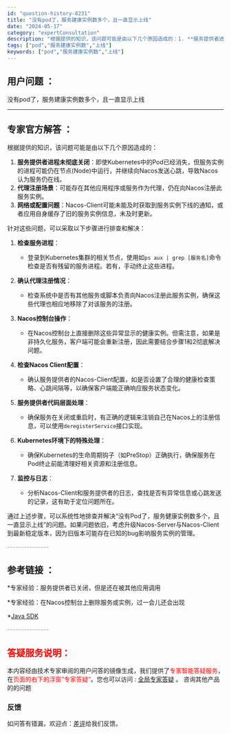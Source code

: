 ```yaml
---
id: "question-history-8231"
title: "没有pod了，服务建康实例数多个，且一直显示上线"
date: "2024-05-17"
category: "expertConsultation"
description: "根据提供的知识，该问题可能是由以下几个原因造成的：1. **服务提供者进程未彻底关闭**：即使Kubernetes中的Pod已经消失，但服务实例的进程可能仍在节点(Node)中运行，并继续向Nacos发送心跳，导致Nacos认为服务仍在线。2. **代理注册场景**：可能存在其他应用程序或服务作为代"
tags: ["pod","服务建康实例数","上线"]
keywords: ["pod","服务建康实例数","上线"]
---
```


## 用户问题 ： 
 没有pod了，服务建康实例数多个，且一直显示上线  

---------------
## 专家官方解答 ：

根据提供的知识，该问题可能是由以下几个原因造成的：

1. **服务提供者进程未彻底关闭**：即使Kubernetes中的Pod已经消失，但服务实例的进程可能仍在节点(Node)中运行，并继续向Nacos发送心跳，导致Nacos认为服务仍在线。
2. **代理注册场景**：可能存在其他应用程序或服务作为代理，仍在向Nacos注册此服务实例。
3. **网络或配置问题**：Nacos-Client可能未能及时获取到服务实例下线的通知，或者应用自身缓存了旧的服务实例信息，未及时更新。

针对这些问题，可以采取以下步骤进行排查和解决：

1. **检查服务进程**：
   - 登录到Kubernetes集群的相关节点，使用如`ps aux | grep [服务名]`命令检查是否有残留的服务进程。若有，手动终止这些进程。
   
2. **确认代理注册情况**：
   - 检查系统中是否有其他服务或脚本负责向Nacos注册此服务实例，确保这些代理也相应地移除了对该服务的注册。

3. **Nacos控制台操作**：
   - 在Nacos控制台上直接删除这些异常显示的健康实例。但需注意，如果是非持久化服务，客户端可能会重新注册，因此需要结合步骤1和2彻底解决问题。

4. **检查Nacos Client配置**：
   - 确认服务提供者的Nacos-Client配置，如是否设置了合理的健康检查策略、心跳间隔等，以确保客户端能正确响应服务状态变化。

5. **服务提供者代码层面处理**：
   - 确保服务在关闭或重启时，有正确的逻辑来注销自己在Nacos上的注册信息，可以使用`deregisterService`接口实现。

6. **Kubernetes环境下的特殊处理**：
   - 确保Kubernetes的生命周期钩子（如PreStop）正确执行，确保服务在Pod终止前能清理好相关资源和注册信息。

7. **监控与日志**：
   - 分析Nacos-Client和服务提供者的日志，查找是否有异常信息或心跳发送的记录，这有助于定位问题所在。

通过上述步骤，可以系统性地排查并解决“没有Pod了，服务健康实例数多个，且一直显示上线”的问题。如果问题依旧，考虑升级Nacos-Server与Nacos-Client到最新稳定版本，因为旧版本可能存在已知的bug影响服务实例的管理。


<font color="#949494">---------------</font> 


## 参考链接 ：

*专家经验：服务提供者已关闭，但是还在被其他应用调用 
 
 *专家经验：在Nacos控制台上删除服务或实例，过一会儿还会出现 
 
 *[Java SDK](https://nacos.io/docs/latest/guide/user/sdk)


 <font color="#949494">---------------</font> 
 


## <font color="#FF0000">答疑服务说明：</font> 

本内容经由技术专家审阅的用户问答的镜像生成，我们提供了<font color="#FF0000">专家智能答疑服务</font>，在<font color="#FF0000">页面的右下的浮窗”专家答疑“</font>。您也可以访问 : [全局专家答疑](https://answer.opensource.alibaba.com/docs/intro) 。 咨询其他产品的的问题

### 反馈
如问答有错漏，欢迎点：[差评](https://ai.nacos.io/user/feedbackByEnhancerGradePOJOID?enhancerGradePOJOId=13583)给我们反馈。
